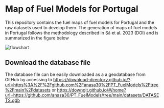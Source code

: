 # Map of Fuel Models for Portugal

This repository contains the fuel maps of fuel models for Portugal and the raw datasets used to develop them. The generation of maps of fuel models in Portugal follows the methodology described in Sá et al. 2023 (DOI) and is summarized in the figure below

![flowchart](https://user-images.githubusercontent.com/117373204/209812230-83abfc4d-a6cb-4f6e-9608-bc2955f29311.png)

## Download the database file
The database file can be easily downloaded as a a geodatabase from GitHub by accessing to https://download-directory.github.io/?url=https%3A%2F%2Fgithub.com%2Fanasa30%2FPT_FuelModels%2Ftree%2Fmain%2Fdatasets or https://downgit.github.io/#/home?url=https://github.com/anasa30/PT_FuelModels/tree/main/datasets/DATASETS.gdb
